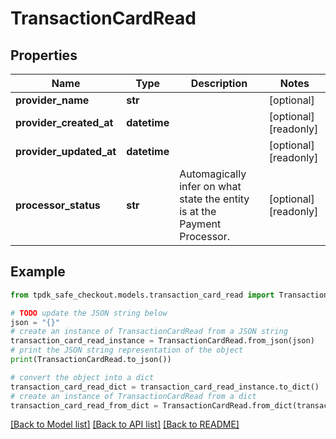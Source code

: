 # TransactionCardRead



## Properties

Name | Type | Description | Notes
------------ | ------------- | ------------- | -------------
**provider_name** | **str** |  | [optional] 
**provider_created_at** | **datetime** |  | [optional] [readonly] 
**provider_updated_at** | **datetime** |  | [optional] [readonly] 
**processor_status** | **str** | Automagically infer on what state the entity is at the Payment Processor. | [optional] [readonly] 

## Example

```python
from tpdk_safe_checkout.models.transaction_card_read import TransactionCardRead

# TODO update the JSON string below
json = "{}"
# create an instance of TransactionCardRead from a JSON string
transaction_card_read_instance = TransactionCardRead.from_json(json)
# print the JSON string representation of the object
print(TransactionCardRead.to_json())

# convert the object into a dict
transaction_card_read_dict = transaction_card_read_instance.to_dict()
# create an instance of TransactionCardRead from a dict
transaction_card_read_from_dict = TransactionCardRead.from_dict(transaction_card_read_dict)
```
[[Back to Model list]](../README.md#documentation-for-models) [[Back to API list]](../README.md#documentation-for-api-endpoints) [[Back to README]](../README.md)


